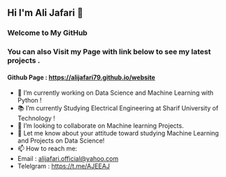 ## Hi I'm Ali Jafari 👋

### Welcome to My GitHub
### You can also Visit my Page with link below to see my latest projects .
#### Github Page : https://alijafari79.github.io/website
<!--
**alijafari79/alijafari79** is a ✨ _special_ ✨ repository because its `README.md` (this file) appears on your GitHub profile.
-->

- 🔭 I’m currently working on Data Science and Machine Learning with Python !
- 📚 I’m currently Studying Electrical Engineering at Sharif University of Technology !
- 👯 I’m looking to collaborate on Machine learning Projects.
- 💬 Let me know about your attitude toward studying Machine Learning and Projects on Data Science! 
- 📫 How to reach me: 
-  Email : alijafari.official@yahoo.com
-  Telelgram : https://t.me/AJEEAJ
<!--          
- 😄 Pronouns: ...
- ⚡ Fun fact: ...
-->

